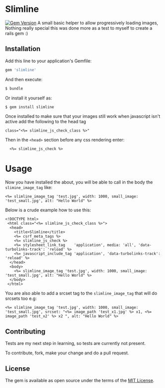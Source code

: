 # Slimline
[![Gem Version](https://badge.fury.io/rb/slimline.svg)](https://badge.fury.io/rb/slimline)
A small basic helper to allow progressively loading images, Nothing really special this was done more as a test to myself to create a rails gem :)

## Installation
Add this line to your application's Gemfile:

```ruby
gem 'slimline'
```

And then execute:
```bash
$ bundle
```

Or install it yourself as:
```bash
$ gem install slimline
```

Once installed to make sure that your images still work when javascript isn't active add the following to the head tag

```erb
class="<%= slimline_js_check_class %>"
```

Then in the `<head>` section before any css rendering enter:
```erb
  <%= slimline_js_check %>
```

# Usage

Now you have installed the about, you will be able to call in the body the `slimine_image_tag` like:

```erb
<%= slimline_image_tag 'test.jpg', width: 1000, small_image: 'test_small.jpg', alt: "Hello World" %>
```

Below is a crude example how to use this:
```erb
<!DOCTYPE html>
 <html class="<%= slimline_js_check_class %>">
  <head>
    <title>Slimline</title>
    <%= csrf_meta_tags %>
    <%= slimline_js_check %>
    <%= stylesheet_link_tag    'application', media: 'all', 'data-turbolinks-track': 'reload' %>
    <%= javascript_include_tag 'application', 'data-turbolinks-track': 'reload' %>
  </head>
  <body>
    <%= slimline_image_tag 'test.jpg', width: 1000, small_image: 'test_small.jpg', alt: "Hello World" %>
  </body>
 </html>
```

You are also able to add a srcset tag to the `slimline_image_tag` that will do srcsets too e.g:

```erb
<%= slimline_image_tag 'test.jpg', width: 1000, small_image: 'test_small.jpg', srcset: "<%= image_path 'test_x1.jpg' %> x1, <%= image_path 'test_x2' %> x2 ", alt: "Hello World" %>
```

## Contributing
Tests are my next step in learning, so tests are currently not present.

To contribute, fork, make your change and do a pull request.

## License
The gem is available as open source under the terms of the [MIT License](http://opensource.org/licenses/MIT).
